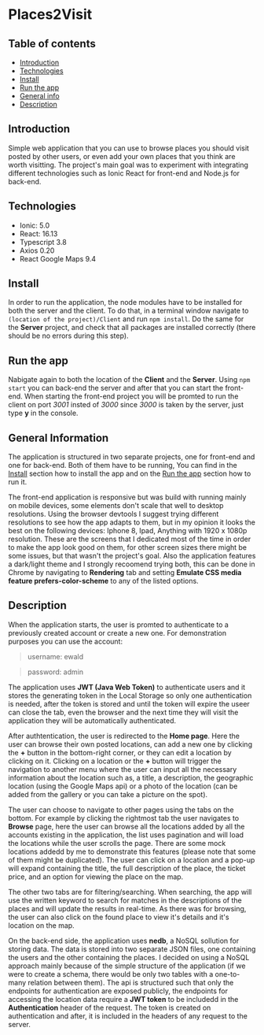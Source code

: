 # Places2Visit

## Table of contents
* [Introduction](#introduction)
* [Technologies](#technologies)
* [Install](#install)
* [Run the app](#run-the-app)
* [General info](#general-information)
* [Description](#description)

## Introduction
Simple web application that you can use to browse places you should visit posted by other users, or even add your own places that you think are worth visitting. The project's main goal was to experiment with integrating different technologies such as Ionic React for front-end and Node.js for back-end. 

## Technologies
- Ionic: 5.0
- React: 16.13
- Typescript 3.8
- Axios 0.20
- React Google Maps 9.4

## Install
In order to run the application, the node modules have to be installed for both the server and the client. To do that, in a terminal window navigate to `(location of the project)/Client` and run `npm install`. Do the same for the **Server** project, and check that all packages are installed correctly (there should be no errors during this step).

## Run the app
Nabigate again to both the location of the **Client** and the **Server**. Using `npm start` you can back-end the server and after that you can start the front-end. When starting the front-end project you will be promted to run the client on port *3001* insted of *3000* since *3000* is taken by the server, just type **y** in the console.

## General Information
The application is structured in two separate projects, one for front-end and one for back-end. Both of them have to be running, You can find in the [Install](#install) section how to install the app and on the [Run the app](#run-the-app) section how to run it.

The front-end application is responsive but was build with running mainly on mobile devices, some elements don't scale that well to desktop resolutions. Using the browser devtools I suggest trying different resolutions to see how the app adapts to them, but in my opinion it looks the best on the following devices: Iphone 8, Ipad, Anything with 1920 x 1080p resolution. These are the screens that I dedicated most of the time in order to make the app look good on them, for other screen sizes there might be some issues, but that wasn't the project's goal. Also the application features a dark/light theme and I strongly recoomend trying both, this can be done in Chrome by navigating to **Rendering** tab and setting **Emulate CSS media feature prefers-color-scheme** to any of the listed options.

## Description
When the application starts, the user is promted to authenticate to a previously created account or create a new one. For demonstration purposes you can use the account:
>username: ewald

>password: admin

The application uses **JWT (Java Web Token)** to authenticate users and it stores the generating token in the Local Storage so only one authentication is needed, after the token is stored and until the token will expire the useer can close the tab, even the browser and the next time they will visit the application they will be automatically authenticated. 

After authtentication, the user is redirected to the **Home page**. Here the user can browse their own posted locations, can add a new one by clicking the **+** button in the bottom-right corner, or they can edit a location by clicking on it. Clicking on a location or the **+** button will trigger the navigation to another menu where the user can input all the necessary information about the location such as, a title, a description, the geographic location (using the Google Maps api) or a photo of the location (can be added from the gallery or you can take a picture on the spot).

The user can choose to navigate to other pages using the tabs on the bottom. For example by clicking the rightmost tab the user navigates to **Browse** page, here the user can browse all the locations added by all the accounts existing in the application, the list uses pagination and will load the locations while the user scrolls the page. There are some mock locations addedd by me to demonstrate this features (please note that some of them might be duplicated). The user can click on a location and a pop-up will expand containing the title, the full description of the place, the ticket price, and an option for viewing the place on the map.

The other two tabs are for filtering/searching. When searching, the app will use the written keyword to search for matches in the descriptions of the places and will update the results in real-time. As there was for browsing, the user can also click on the found place to view it's details and it's location on the map.

On the back-end side, the application uses **nedb**, a NoSQL sollution for storing data. The data is stored into two separate JSON files, one containing the users and the other containing the places. I decided on using a NoSQL approach mainly because of the simple structure of the application (if we were to create a schema, there would be only two tables with a one-to-many relation between them). The api is structured such that only the endpoints for authentication are exposed publicly, the endpoints for accessing the location data require a **JWT token** to be includedd in the **Authentication** header of the request. The token is created on authentication and after, it is included in the headers of any request to the server.


